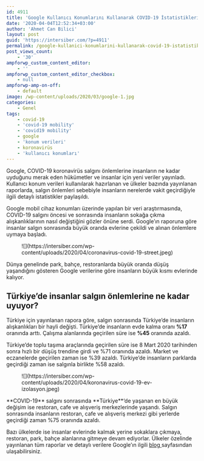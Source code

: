```yaml
---
id: 4911
title: 'Google Kullanıcı Konumlarını Kullanarak COVID-19 İstatistikleri Yayınladı'
date: '2020-04-04T12:52:34+03:00'
author: 'Ahmet Can Bilici'
layout: post
guid: 'https://intersiber.com/?p=4911'
permalink: /google-kullanici-konumlarini-kullanarak-covid-19-istatistikleri-yayinladi/
post_views_count:
    - '30'
ampforwp_custom_content_editor:
    - ''
ampforwp_custom_content_editor_checkbox:
    - null
ampforwp-amp-on-off:
    - default
image: /wp-content/uploads/2020/03/google-1.jpg
categories:
    - Genel
tags:
    - covid-19
    - 'covid-19 mobility'
    - 'covid19 mobility'
    - google
    - 'konum verileri'
    - koronavirüs
    - 'kullanıcı konumları'
---
```


Google, COVID-19 koronavirüs salgını önlemlerine insanların ne kadar uyduğunu merak eden hükümetler ve insanlar için yeni veriler yayınladı. Kullanıcı konum verileri kullanılarak hazırlanan ve ülkeler bazında yayınlanan raporlarda, salgın önlemleri sebebiyle insanların nerelerde vakit geçirdiğiyle ilgili detaylı istatistikler paylaşıldı.

Google mobil cihaz konumları üzerinde yapılan bir veri araştırmasında, COVID-19 salgını öncesi ve sonrasında insanların sokağa çıkma alışkanlıklarının nasıl değiştiğini gözler önüne serdi. Google’ın raporuna göre insanlar salgın sonrasında büyük oranda evlerine çekildi ve alınan önlemlere uymaya başladı.

<figure class="wp-block-image size-full">![](https://intersiber.com/wp-content/uploads/2020/04/coronavirus-covid-19-street.jpeg)</figure>Dünya genelinde park, bahçe, restoranlarda büyük oranda düşüş yaşandığını gösteren Google verilerine göre insanların büyük kısmı evlerinde kalıyor.

## Türkiye’de insanlar salgın önlemlerine ne kadar uyuyor?

Türkiye için yayınlanan rapora göre, salgın sonrasında Türkiye’de insanların alışkanlıkları bir hayli değişti. Türkiye’de insanların evde kalma oranı **%17** oranında arttı. Çalışma alanlarında geçirilen süre ise **%45** oranında azaldı.

Türkiye’de toplu taşıma araçlarında geçirilen süre ise 8 Mart 2020 tarihinden sonra hızlı bir düşüş trendine girdi ve %71 oranında azaldı. Market ve eczanelerde geçirilen zaman ise %39 azaldı. Türkiye’de insanların parklarda geçirdiği zaman ise salgınla birlikte %58 azaldı.

<figure class="wp-block-image size-full">![](https://intersiber.com/wp-content/uploads/2020/04/koronavirus-covid-19-ev-izolasyon.jpeg)</figure>**COVID-19** salgını sonrasında **Türkiye**‘de yaşanan en büyük değişim ise restoran, cafe ve alışveriş merkezlerinde yaşandı. Salgın sonrasında insanların restoran, cafe ve alışveriş merkezi gibi yerlerde geçirdiği zaman %75 oranında azaldı.

Bazı ülkelerde ise insanlar evlerinde kalmak yerine sokaklara çıkmaya, restoran, park, bahçe alanlarına gitmeye devam ediyorlar. Ülkeler özelinde yayınlanan tüm raporlar ve detaylı verilere Google’ın ilgili [blog ](https://www.google.com/covid19/mobility/)sayfasından ulaşabilirsiniz.